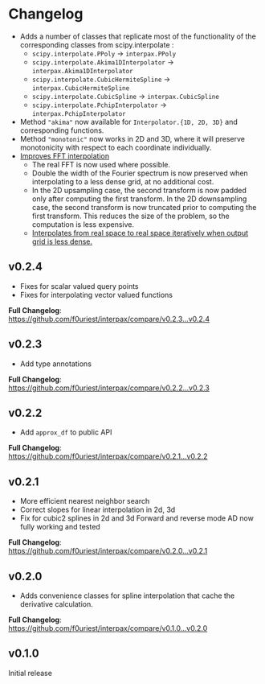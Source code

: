 Changelog
=========

- Adds a number of classes that replicate most of the functionality of the
corresponding classes from scipy.interpolate :
  - ``scipy.interpolate.PPoly`` -> ``interpax.PPoly``
  - ``scipy.interpolate.Akima1DInterpolator`` -> ``interpax.Akima1DInterpolator``
  - ``scipy.interpolate.CubicHermiteSpline`` -> ``interpax.CubicHermiteSpline``
  - ``scipy.interpolate.CubicSpline`` -> ``interpax.CubicSpline``
  - ``scipy.interpolate.PchipInterpolator`` -> ``interpax.PchipInterpolator``
- Method ``"akima"`` now available for ``Interpolator.{1D, 2D, 3D}`` and corresponding
functions.
- Method ``"monotonic"`` now works in 2D and 3D, where it will preserve monotonicity
with respect to each coordinate individually.
- [Improves FFT interpolation](https://github.com/f0uriest/interpax/pull/116)
  - The real FFT is now used where possible.
  - Double the width of the Fourier spectrum is now preserved when interpolating to a less dense grid, at no additional cost.
  - In the 2D upsampling case, the second transform is now padded only after computing the first transform. In the 2D downsampling case, the second transform is now truncated prior to computing the first transform. This reduces the size of the problem, so the computation is less expensive.
  - [Interpolates from real space to real space iteratively when output grid is less dense.](https://github.com/f0uriest/interpax/pull/117)


v0.2.4
------
- Fixes for scalar valued query points
- Fixes for interpolating vector valued functions

**Full Changelog**: https://github.com/f0uriest/interpax/compare/v0.2.3...v0.2.4


v0.2.3
------
- Add type annotations

**Full Changelog**: https://github.com/f0uriest/interpax/compare/v0.2.2...v0.2.3


v0.2.2
------
- Add ``approx_df`` to public API

**Full Changelog**: https://github.com/f0uriest/interpax/compare/v0.2.1...v0.2.2


v0.2.1
------
- More efficient nearest neighbor search
- Correct slopes for linear interpolation in 2d, 3d
- Fix for cubic2 splines in 2d and 3d
Forward and reverse mode AD now fully working and tested

**Full Changelog**: https://github.com/f0uriest/interpax/compare/v0.2.0...v0.2.1


v0.2.0
-------
- Adds convenience classes for spline interpolation that cache the derivative calculation.

**Full Changelog**: https://github.com/f0uriest/interpax/compare/v0.1.0...v0.2.0


v0.1.0
------
Initial release
